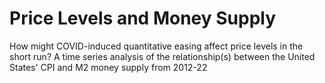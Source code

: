 # Price Levels and Money Supply
How might COVID-induced quantitative easing affect price levels in the short run? A time series analysis of the relationship(s) between the United States' CPI and M2 money supply from 2012-22
